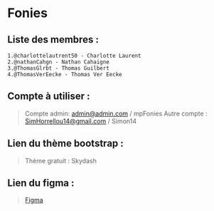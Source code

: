 # Fonies
## Liste des membres :

    1.@charlottelautrent50 - Charlotte Laurent
    2.@nathanCahgn - Nathan Cahaigne
    3.@ThomasGlrbt - Thomas Guilbert
    4.@ThomasVerEecke - Thomas Ver Eecke
    
## Compte à utiliser :
>Compte admin: admin@admin.com / mpFonies
>Autre compte : SimHorrellou14@gmail.com / Simon14

## Lien du thème bootstrap :

>Thème gratuit : Skydash

## Lien du figma :

>[Figma](https://www.figma.com/file/vWEqYlQReo36dTzo9c9I9B/Fonies?node-id=0%3A1&t=KS126AriK4vB7asi-1)
